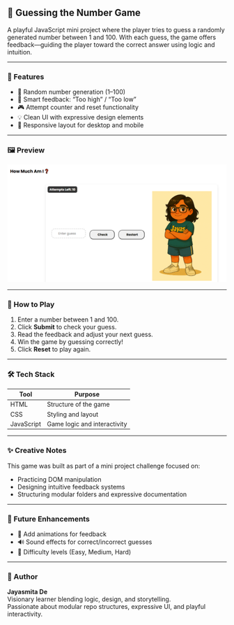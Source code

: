 ## 🎯 Guessing the Number Game

A playful JavaScript mini project where the player tries to guess a randomly generated number between 1 and 100. With each guess, the game offers feedback—guiding the player toward the correct answer using logic and intuition.

---

### 🧩 Features

- 🔢 Random number generation (1–100)
- 🧠 Smart feedback: “Too high” / “Too low”
- 🎮 Attempt counter and reset functionality
- 💡 Clean UI with expressive design elements
- 📱 Responsive layout for desktop and mobile

---

### 🖼️ Preview

![Game Screenshot](/Guessing%20Number%20Game/assets/ui_ss.png)

---

### 🚀 How to Play

1. Enter a number between 1 and 100.
2. Click **Submit** to check your guess.
3. Read the feedback and adjust your next guess.
4. Win the game by guessing correctly!
5. Click **Reset** to play again.

---

### 🛠️ Tech Stack

| Tool       | Purpose                      |
| ---------- | ---------------------------- |
| HTML       | Structure of the game        |
| CSS        | Styling and layout           |
| JavaScript | Game logic and interactivity |

---

### ✨ Creative Notes

This game was built as part of a mini project challenge focused on:

- Practicing DOM manipulation
- Designing intuitive feedback systems
- Structuring modular folders and expressive documentation

---

### 📌 Future Enhancements

- 🎨 Add animations for feedback
- 🔊 Sound effects for correct/incorrect guesses
- 🧮 Difficulty levels (Easy, Medium, Hard)

---

### 🧠 Author

**Jayasmita De**  
Visionary learner blending logic, design, and storytelling.  
Passionate about modular repo structures, expressive UI, and playful interactivity.
